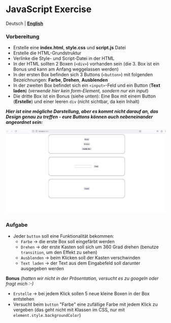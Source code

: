 # JavaScript Exercise

Deutsch | **[English](README.en.md)**

### Vorbereitung

- Erstelle eine **index.html**, **style.css** und **script.js** Datei
- Erstelle die HTML-Grundstruktur
- Verlinke die Style- und Script-Datei in der HTML
- In der HTML sollten 2 Boxen (`<div>`) vorhanden sein (die 3. Box ist ein Bonus und kann am Anfang weggelassen werden)
- In der ersten Box befinden sich 3 Buttons (`<button>`) mit folgenden Bezeichnungen: **Farbe**, **Drehen**, **Ausblenden**  
- In der zweiten Box befindet sich ein `<input>`-Feld und ein Button (**Text laden**) (*verwende hier kein form-Element, sondern nur ein input*)
- Die dritte Box ist ein Bonus (siehe unten): Eine Box mit einem Button (**Erstelle**) und einer leeren `div` (nicht sichtbar, da kein Inhalt)

***Hier ist eine mögliche Darstellung, aber es kommt nicht darauf an, das Design genau zu treffen - eure Buttons können auch nebeneinander angeordnet sein:***

![Vorschau der Seite](mockup.png)

### Aufgabe
- Jeder `button` soll eine Funktionalität bekommen:
  - `Farbe` → die erste Box soll eingefärbt werden 
  - `Drehen` → der erste Kasten soll sich um 360 Grad drehen (benutze `transition`, um den Effekt zu sehen)
  - `Ausblenden` → beim Klicken soll der Kasten verschwinden
  - `Text laden` → der Text aus dem Eingabefeld soll darunter ausgegeben werden

**Bonus** *(hatten wir nicht in der Präsentation, versucht es zu googeln oder fragt mich :-)*
- `Erstelle` → bei jedem Klick sollen 5 neue kleine Boxen in der Box entstehen
- Versucht beim `button` "Farbe" eine zufällige Farbe mit jedem Klick zu vergeben (das geht nicht mit Klassen im CSS, nur mit `element.style.backgroundColor`)
